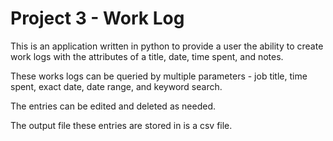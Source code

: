 # Project 3 - Work Log

This is an application written in python to provide a user the ability to create work logs with the attributes of a title, date, time spent, and notes.

These works logs can be queried by multiple parameters - job title, time spent, exact date, date range, and keyword search.

The entries can be edited and deleted as needed.

The output file these entries are stored in is a csv file.